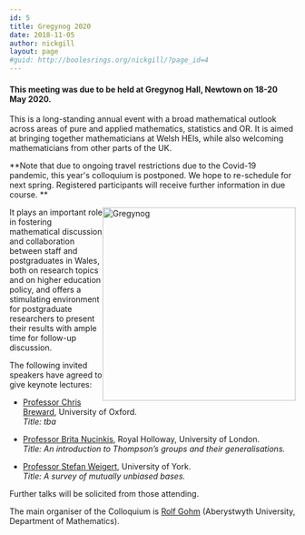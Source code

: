 ```yaml
---
id: 5
title: Gregynog 2020
date: 2018-11-05
author: nickgill
layout: page
#guid: http://boolesrings.org/nickgill/?page_id=4
---
```


#### This meeting was due to be held at Gregynog Hall, Newtown on 18-20 May 2020. 


This is a long-standing annual event with a broad mathematical outlook across areas of pure and applied mathematics, statistics and OR. It is aimed at bringing together mathematicians at Welsh HEIs, while also welcoming mathematicians from other parts of the UK.

**Note that due to ongoing travel restrictions due to the Covid-19 pandemic, this year's colloquium is postponed. We hope to re-schedule for next spring. Registered participants will receive further information in due course. **

<img style="float: right;" src="gregynog.jpg" width="340pt" alt="Gregynog" />

It plays an important role in fostering mathematical discussion and collaboration between staff and postgraduates in Wales, both on research topics and on higher education policy, and offers a stimulating environment for postgraduate researchers to present their results with ample time for follow-up discussion.

The following invited speakers have agreed to give keynote lectures:
- [Professor Chris Breward](https://people.maths.ox.ac.uk/breward/), University of Oxford.<BR>
      *Title: tba*
      
- [Professor Brita Nucinkis](https://pure.royalholloway.ac.uk/portal/en/persons/brita-nucinkis(1256195e-d48e-4e83-bc02-c50d77ab01a9).html), Royal Holloway, University of London.<BR>
      *Title: An introduction to Thompson’s groups and their generalisations.*
      
- [Professor Stefan Weigert](https://www.york.ac.uk/maths/staff/stefan-weigert/), University of York.<BR>
      *Title: A survey of mutually unbiased bases.*

Further talks will be solicited from those attending.

The main organiser of the Colloquium is [Rolf Gohm](https://www.aber.ac.uk/en/maths/staff-profiles/listing/profile/rog/) (Aberystwyth University, Department of Mathematics).






